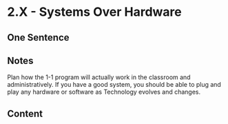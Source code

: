 # 2.X - Systems Over Hardware

## One Sentence

## Notes
Plan how the 1-1 program will actually work in the classroom and administratively. If you have a good system, you should be able to plug and play any hardware or software as Technology evolves and changes. 

## Content

